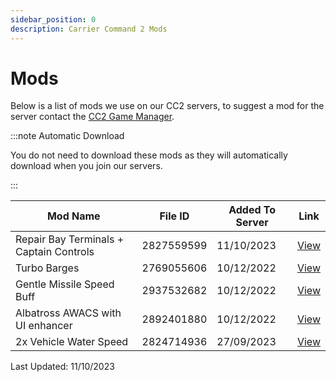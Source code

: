 ```yaml
---
sidebar_position: 0
description: Carrier Command 2 Mods
---
```


# Mods
Below is a list of mods we use on our CC2 servers, to suggest a mod for the server contact the <a href="https://trickys.gg/staffteam">CC2 Game Manager</a>.

:::note Automatic Download

You do not need to download these mods as they will automatically download when you join our servers.

:::

| Mod Name                                | File ID    | Added To Server | Link                                                                      |
| --------------------------------------- | ---------- | --------------- | ------------------------------------------------------------------------- |
| Repair Bay Terminals + Captain Controls | 2827559599 | 11/10/2023      | [View](https://steamcommunity.com/sharedfiles/filedetails/?id=2827559599) |
| Turbo Barges                            | 2769055606 | 10/12/2022      | [View](https://steamcommunity.com/sharedfiles/filedetails/?id=2769055606) |
| Gentle Missile Speed Buff               | 2937532682 | 10/12/2022      | [View](https://steamcommunity.com/sharedfiles/filedetails/?id=2937532682) |
| Albatross AWACS with UI enhancer        | 2892401880 | 10/12/2022      | [View](https://steamcommunity.com/sharedfiles/filedetails/?id=2892401880) |
| 2x Vehicle Water Speed                  | 2824714936 | 27/09/2023      | [View](https://steamcommunity.com/sharedfiles/filedetails/?id=2824714936) |

Last Updated: 11/10/2023